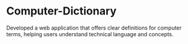 # Computer-Dictionary
Developed a web application that offers clear definitions for  computer terms, helping users understand technical language and  concepts. 
